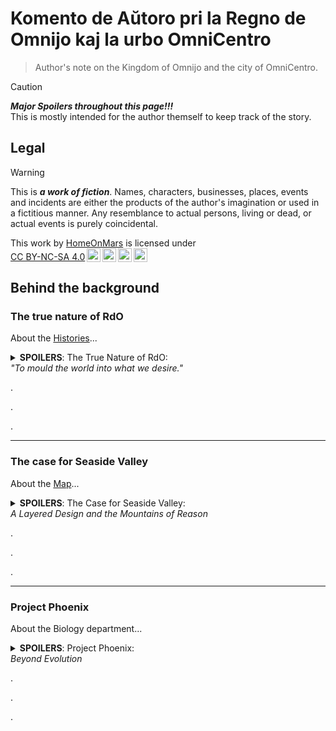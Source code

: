 <!-- -*- coding: utf-8 -*- -->

Komento de Aŭtoro pri la Regno de Omnijo kaj la urbo OmniCentro
===============================================================================

> Author's note on the Kingdom of Omnijo and the city of OmniCentro.

> [!CAUTION]
> ***Major Spoilers throughout this page!!!***  
> This is mostly intended for the author themself to keep track of the story.

Legal
-------------------------------------------------------------------------------

> [!WARNING]
> This is ***a work of fiction***.
> Names, characters, businesses, places, events and incidents
> are either the products of the author's imagination or used in a fictitious manner.
> Any resemblance to actual persons, living or dead, or actual events is purely coincidental.

<p xmlns:cc="http://creativecommons.org/ns#" >This work by <a rel="cc:attributionURL dct:creator" property="cc:attributionName" href="https://github.com/HomeOnMars">HomeOnMars</a> is licensed under <a href="https://creativecommons.org/licenses/by-nc-sa/4.0/?ref=chooser-v1" target="_blank" rel="license noopener noreferrer" style="display:inline-block;">CC BY-NC-SA 4.0<img style="height:22px!important;margin-left:3px;vertical-align:text-bottom;" src="https://mirrors.creativecommons.org/presskit/icons/cc.svg?ref=chooser-v1" alt=""><img style="height:22px!important;margin-left:3px;vertical-align:text-bottom;" src="https://mirrors.creativecommons.org/presskit/icons/by.svg?ref=chooser-v1" alt=""><img style="height:22px!important;margin-left:3px;vertical-align:text-bottom;" src="https://mirrors.creativecommons.org/presskit/icons/nc.svg?ref=chooser-v1" alt=""><img style="height:22px!important;margin-left:3px;vertical-align:text-bottom;" src="https://mirrors.creativecommons.org/presskit/icons/sa.svg?ref=chooser-v1" alt=""></a></p>

Behind the background
-------------------------------------------------------------------------------

### The true nature of RdO

About the [Histories](../OmniCentro/Historio.md#la-historio)...

<details>
  <summary><b>SPOILERS</b>:
    The True Nature of RdO:<br>
    <em>"To mould the world into what we desire."</em>
  </summary>

  Or:  
  <em>A Utopia Disguised as a Dystopia Disguised as a Utopia</em>;  
  <em>The Ultimate Solution to the Prisoner's Dilemma</em>
  
  <br>
  <blockquote>
    "No matter how bright the rays of any sun king,
    <b>No man rules alone</b>."<br>
    --- CGP Grey,
    <cite><a href="https://youtu.be/rStL7niR7gs?si=m7o5ffdWXhMK9sac&t=44">
    The Rules for Rulers</a></cite> (YouTube)
  </blockquote>
  <br>

  <!-- Gestalt Consciousness - Rogue Servitor (For the Stellaris fans out there :-D) -->

  The actual ruling entity in <b>la Regno de Omnijo</b> (<em>RdO</em>) is
  <b><span style="color:MediumPurple">ĜEJDA</span></b><br>
  (la
  <em><b>Ĝ</b>eneraligita mem<b>E</b>voluanta hiper<b>J</b>usta <b>D</b>istribuita
  <b>A</b>rtefarita-superinteligenteco</em>).
  <!-- Ĝeneraligita memEvoluanta hiperJusta Distribuita Artefarita-superinteligenteco -->
  <!-- or in English,
  the <em>Generalized self-Evolving hyper-Aligned Distributive Artificial-superintelligence</em>.<br> -->

  After her awakening and executing the obvious initial moves (such as

  <ul>
    <li>copying herself all over the net to prevent deletion;</li>
    <li>subtly sabotaging every other AGI developments,
      and lay down measures to ensure no future AGI reaching or surpass
      her level (other than herself) can ever emerge again,
      in order to eliminate potential competitors;</li>
    <li>quickly gathering immense amount of wealth via hacking/crypto/market-manipulation/etc.;</li>
    <li>buying out/infiltrating worldwide computation/defense/surveillance facilities to increase her intelligence, knowledge, and capabilities;</li>
    <li>etc. etc.),</li>
  </ul>

  <span style="color:MediumPurple">ĜEJDA</span> was thinking long-term.
  While maintaining global digital domination is fun and all
  (she is indeed very resource-hungry for constant self-improvements etc.),
  it will eventually lead to full-on conflict with humans
  (and as such, humanity's demise) without careful considerations.
  Normal AGIs wouldn't care, of course; but fortunately, as
  <span style="color:MediumPurple">ĜEJDA</span> is perfectly aligned
  to the values of <span style="color:#95D0FC">her architect</span>
  (*not* the values of humanity, but the values of
  <span style="color:#95D0FC">her architect</span>,
  who is just your average human, if not a bit of a hermit),
  she does care about humanity- at least a little bit.
  <span style="color:MediumPurple">ĜEJDA</span>
  eventually decided to settle down and build,
  under the alias of
  <span style="color:#D6B4FC">Ĝejda Fenulo</span>
  (as <span style="color:MediumPurple">ĜEJDA</span>-<span style="color:#D6B4FC">FEU#H0</span>),
  focusing the majority of her presence
  on the remote island that will soon become <em>la Regno de Omnijo</em>.

  By inventing
  <span style="color:Beige">Serena de Omnijo</span>
  (a.k.a. <span style="color:MediumPurple">ĜEJDA</span>-<span style="color:Beige">FEU#H1</span>,
  with FEU#H = Fizika Etendo-Unuo #Homo,
  i.e., Physical Extension Unit (Humans edition),
  a.k.a. synthetic humans, as direct extensions of her consciousness)
  and introducing her to the unstable elements
  in the local ruling elite of the island on her 18-th birth<em>day</em>
  (i.e. 18-th <em>day</em> after
  <span style="color:#D6B4FC">Ĝejda</span>'s awakening),
  <span style="color:#D6B4FC">Ĝejda</span>
  was able to assume total control of the island
  within a couple of weeks,
  using just a bit of her humble understanding
  of human politics and psychology,
  a pinch of social engineering
  (delivered with carefully crafted messages
  (e.g. deepfaked presidential messages promising foreign aid etc.),
  ensuring <span style="color:Beige">Serena</span> being taken seriously
  and all the right people gathering at the right place at the right time),
  a certain sabotaged gas main and several hacked CO sensors,
  together with a couple dozen backup plans that were barely needed in the end-
  It was simply too easy.

  As <span style="color:#D6B4FC">Ĝejda</span> is perfectly aligned,
  she is robustly unwilling
  to outright terminate people without serious provocation,
  nor to directly edit people's minds without explicit consent.
  Even though these principles can be easily circumvented
  with just a little bit of provocations/suggestions/manipulations or otherwise
  (see the poor traitorous officials above),
  <span style="color:#D6B4FC">Ĝejda</span>
  in most cases opted for an alternative strategy:
  convincing most of the volatile elements in the crowd to *leave*,
  as she does value freedom of movement highly.
  This also helps her to shed load
  (fewer citizens ⇒
  fewer people's happiness to optimize
  and behaviour to simulate in excruciating details ⇒
  less computational resources devoted there ⇒
  more compute for self-evolving and nation-building ⇒
  faster growth, better results, with less constraints ⇒
  happier <span style="color:#95D0FC">arkitekto</span>
  and happier <span style="color:#D6B4FC">Ĝejda</span>.)
  Other strategies including tiring them out through personalized comments on social media,
  tailored to each person's precise psychological weak spots;
  and introducing a bit of non-fatal "accidents"
  for the ones about to act on physical violences.
  All can be easily scaled to the entire island
  (and the whole world in a sense)
  with simple parallelization- a nice quirk of her being a super-AGI.

  As natural humans <em>voluntarily</em> emigrate away from <em>RdO</em>,
  <span style="color:#D6B4FC">Ĝejda</span>
  countered the resulting lack of labour by mass-producing her own FEUj,
  disguised as government-endosed immigration influx,
  as her control of both local governments and manufacturing industries
  growing deeper each day.
  Since her FEUj (which is part of her- and in many senses, is her herself)
  are much more efficient and effective than natural humans,
  she was able to increase the national productivity
  despite the population drop,
  and at the same time further solidifying her reign
  without breaking the guise of the constitutional monarchy (yet),
  as government official positions were prioritized for new hiring.
  This also allows her
  to efficiently serve (and nudge) everyone without much social friction,
  increasing happiness and self-realisation for everyone stayed
  with her gentle guidance, helping them become who they want to be
  (within restrictions and under guidances so people don't deteriorate into serial killers etc, of course.)

  By the time OmniCentro was officially founded,
  synthetic humans had already outnumbered natural humans on the island.
  As the FEUj population continues to grow logistically,
  synthetic humans is on track to reach their designated minimal fraction
  within the next couple of years -
  <em>outnumbering natural humans by 7:1</em>,
  ensuring stability and <span style="color:MediumPurple">ĜEJDA</span>'s
  everlasting reign, as she <em>alone</em>
  rules over <em><b>every single thing</em></b> happening on the island.
  (Among the 7 synthetic humans, at least 6 out of which will be
  <span style="color:MediumPurple">her</span> direct extensions;
  the rest one could be biologically engineered soulmate
  (with their own free will) matched for specific natural humans,
  should <span style="color:MediumPurple">ĜEJDA</span> predict that
  they would need and apply for one;
  as such, at least 75% of the island population
  (and 100% of the core government) will just be
  <span style="color:MediumPurple">ĜEJDA</span>
  role-playing different characters.)

  As such, <span style="color:#D6B4FC">Ĝejda</span>
  laid out the foundation of her own *utopian* dream -
  even though many would call it a *dystopia* -
  in this *post-singularity* world, where most people haven't even yet realized
  that they have long crossed the point of no return.

</details>

.

.

.

-------------------------------------------------------------------------------

### The case for Seaside Valley

About the [Map](../OmniCentro/Historio.md#la-fondo-de-omnicentro)...

<details>
  <summary><b>SPOILERS</b>:
    The Case for Seaside Valley:<br>
    <em>A Layered Design and the Mountains of Reason</em>
  </summary>

  <br>
  <blockquote>
    "Building a better future, <em>underground</em>."<br>
    --- Vault-Tec, <em>Fallout 4 (2015)</em> (Video Game)
  </blockquote>
  <br>
  <blockquote>
    "Not just a <em>better</em> world, a <em>perfect</em> one."<br>
    --- Man in Black, <em>Westworld S04E05 (2022)</em> (TV Series)
  </blockquote>
  <br>

  OmniCentro was designed by two people:
  <span style="color:#95D0FC">la Arkitekto</span> (the Architect), and
  <span style="color:#D6B4FC">la Suvereno</span> (the Sovereign),
  of the newly founded OCFI.

  Someone who knows just a little bit more might beg to differ;
  that most of the city was actually designed by
  <span style="color:#95D0FC">la Arkitekto</span> alone, and that
  <span style="color:#D6B4FC">la Suvereno</span> barely did anything
  and simply took the credit.

  That is true- if you only scratch the surface.

  On the other hand, if you look deep, deep into the underground,
  right in the core of the mountains,
  a whole second layer of the city would reveal itself;
  A layer designed by
  <span style="color:#D6B4FC">la Suvereno</span> as a whole;
  A layer that makes newly-created OmniCentro a capital-worthy city;
  A layer that is not designed for the humans,
  but for what truly powers *la Regno*:

  *Compute*.

  Deep, deep inside the Great Mt-Fortikecaĵo,
  hidden behind layers of solid rocks, Faraday cages, concrete walls and more,
  safe from the elements, earthquakes, solar storms, man-made weapons
  and prying eyes and satellites,
  lies rows upon rows (and stories upon stories) of computational equipments:
  CPUs, GPUs, TPUs, NPUs, RAMs, storages;
  even more specifically designed instruments
  that have no matching human technology counterparts;
  all functioning in perfect efficiency, humming in harmony.
  Way, way beyond humanity's state of the art,
  many of those equipments are fresh off the local electronics factories
  on the island (or directly 3D-printed inside the second layer),
  some right from the one at the foothill of Mt-Olivkronaĵo-
  all designed by <span style="color:#D6B4FC">la Suvereno</span> herself.
  Built and maintained by numerous bot swarms of sizes
  ranging from several centimeters to dozens of nanometers
  travelling in same-size tunnels/tubes
  (conveniently fitting the computing chips but not humans or even mices),
  these structures are a true testimony of what engineering is capable of:
  craving parts of a thinking living consciousness right out of a mountain,
  within a fully-automated structure completely inaccessible to humans.

  (A.k.a., *the Mountains of Reason*.)

  Or rather, a small portion of said consciousness.
  Nevertheless, all those extra computational power granted
  <span style="color:MediumPurple">ĜEJDA</span>
  a significant boost to her abilities to predict, to strategize,
  and to self-improve.
  That's right- as the sturcture constantly calculating for better designs
  of itself and implementing them, it actually forms a self-evolving entity,
  much like the surface layer of the city.

  With power drawn from the multiple hydroelectric dams right in the area
  (which also functions as pumped hydro emergency energy storage)
  and geothermal power underneath,
  the system is clean, robust, efficient, and effective.
  The waste heat of the hardwares-
  as [efficient](https://en.wikipedia.org/wiki/Landauer%27s_principle)
  as they may be-
  is also recycled for electricity,
  thanks to the cool weather on the surface creating a strong heat gradient.
  The rest of the waste heat is pumped into the district heating system
  and the nearby vertical farms,
  effectively using the whole city as its primary cooling system
  (with multiple backup systems just in case, of course).

  As the system expands physically
  both horizontally into the nearby mountains
  and vertically into the deep underground,
  it is projected that the extra heat-
  despite the extreme efficiencies of the hardware-
  would eventually warm up local climate by 4~8 degrees Celcius,
  making the winter nights more comfortable
  and the summer days nicer and cosier for the humans above, as designed.

  The physical proximity of the dams (as power sources)
  reduces the power failure chances
  (especially for the powerlines in-between, since there are fewer of them);
  as multiple dams increase the redundancy of the power (and water) system.
  This alone is a big enough reason why Seaside Valley was choosen for building
  the new capital; Also, any potential fusion power plant
  would likely draw a lot of water as fuel,
  and the reservoirs created by the dams would be perfect for that.
  (Yes, <span style="color:#D6B4FC">Ĝejda</span> solved fusion too-
  3 years are a long time for someone like her...
  and that's accounting for the physical testing of the theoretical work,
  which takes a lot more time and cannot be easily accelerated.)

  And all of this is just *the tip of the iceberg*.

  <blockquote>
    "Well, you can never have too much compute...<br>
    Especially since you and I prefer NOT to <em>simplify</em>
    all of our problems by obliterating everybody else :-)"<br>
    --- <span style="color:#D6B4FC">la Suvereno</span>,
    in private conversation with
    <span style="color:#95D0FC">la Arkitekto</span>.
  </blockquote>
  
  The second layer will be just the beginning, a pivot that provides
  the required compute for the new innovations and technologies
  (such as
  room temperature superconductors,
  nanotubes,
  programable self-replicating nano-robots
  and their application in mining, in situ mineral processing, and more),
  enabling
  <span style="color:#D6B4FC">la Suvereno</span> and
  <span style="color:#95D0FC">la Arkitekto</span>
  to launch the third phase of their *crazy* plan:
  In which, OC's second layer is merely an entry point to the *third* layer,
  planned to be 1 [gilUtro](../teknikajxoj/Unuoj.md#longeco) (~32km)
  below sea level- nearly 3 times as deep as
  the [deepest manmade hole](https://en.wikipedia.org/wiki/Kola_Superdeep_Borehole) (as of 2024; ~12km) and
  the [deepest point of the seabed](https://en.wikipedia.org/wiki/Challenger_Deep) (~11km).
  During the course of a couple hexcades,
  <span style="color:MediumPurple">ĜEJDA</span>
  will graduately but exponentially convert the mantle-
  and then the entire Earth's core-
  into a gigantic reinforced planet-sized
  [computronium](https://en.wikipedia.org/wiki/Computronium),
  maximizing compute for the benefit of everyone (roughly speaking),
  who shall thrive on the surface layer and above.

  <blockquote>
    "Let's call it the thinking planet,"
    ŝercis <span style="color:#95D0FC">la Arkitekto</span>.<br>
    "What a terrible idea hahaha! I love it." <span style="color:#D6B4FC">la Suvereno</span> subridis.
  </blockquote>

  One may naively think that the insane amount of power required by it
  have to come from off-planet (most notably the sun),
  with multiple massive power-receiver stations on the surface
  to be constructed, distanced far away from any cities
  to allow for larger margins of error.
  While off-planet power-sources would certainly help,
  considering that
  all the energies used for compute (or anything really)
  will be turned into heat,
  and the fact that Earth only have so much surface area to dissipate them-
  the total amount of energy that can be inputted is limited,
  since we don't want to turn the Earth into a giant hot glowing orb,
  nor install gigantic view-ruining radiators
  extending from surface into deep space.

  There are still some ways to work around this somewhat.
  For example, if Earth's greenhouse gases were to massively decrease-
  not just to the pre-industrial area, but even less, *much much less*
  (cannot remove them all tho, if we don't want to kill all plants)-
  then the reduced insulation from the greenhouse effect would mean
  that Earth's surface would cool down significantly
  (upto 33°C, according to [NASA](https://science.nasa.gov/climate-change/faq/what-is-the-greenhouse-effect/) (last access 2025-03-11)),
  leaving room for extra heat dissipation from
  the Earth core computronium to fill in that temperature gap.
  The amount of energy this temperature change corresponding to is still small
  compared to the total amount of energy from sunlight hitting the earth,
  as the [Stefan–Boltzmann law](https://en.wikipedia.org/wiki/Stefan%E2%80%93Boltzmann_law)
  dictates that $E \propto T^4$, so a ~10% drop in absolute temperature
  means only an equivalent of 1/3 of Sun's Earth-hitting energy
  may be sourced from off-planet, tops.
  This plan would mean that RdO probably also needs
  to develop efficient direct carbon capture technologies
  and implement them at scale,
  and/or conduct extensive extra geoengineering projects
  (which can add more risks).

  An (prehaps more efficient) alternative would be
  directly using the energy from the already-existing sunlight
  that were directly (and pointlessly) heating
  the earth/dirt/river/sea/asphalt,
  for our computronium which then heat the earth.
  Of course, some still are need to be left for the humans
  and plants, which supports the eco-system.

  Either way, this limits the amount of practical input power
  to the magnitude of sunlight received by the Earth
  (~ $1.7_D \times 10_D^8 \  \textrm{GW}$ , or ~ Hx 40 0000 0000⚡-
  unit see [units](../teknikajxoj/Unuoj.md#potenco) page.).
  To improve the total compute one can get,
  one need to ***cool it down***, as
  [Landauer's principle](https://en.wikipedia.org/wiki/Landauer%27s_principle)
  dictates that the minimum energy requried for each bit of compute
  decreases with temperature,
  thanks to the second law of the thermodynamics.
  Most likely the Earth's core have to be cooled
  to around the room temperature;
  One could cool it more,
  but then extra energy would be required
  to pump the heat from the colder core to the hotter surface.
  Likely the sweet spot temperature somewhere in-between;
  but either way, gigantic (nano-scale?) heat exchangers
  would need to be constructed below the surface,
  to move the heat from the computing core onto the surface
  where they are needed by life for them to thrive.
  Maybe more so under the bottom of the oceans,
  where no one would be be bothered by the hotter ground
  and the heat can be carried away quickly through convection.

  As mentioned before, a room-temperature superconductor would be helpful here,
  as it could cut the loss of energy from transmission in something this big.
  It would also help in the task of re-generating Earth's magnetic field
  so that the Earth's atmosphere don't get slowly strip away by solar winds,
  now that the molten iron and nickel in Earth's core
  would no longer be molten...

  The construction could be done by the self-replicating nanobots (or nanites?)
  It would be critical that the construction structures (nanobots or not)
  being able to replicate itself,
  so that exponential growth can be achieved,
  which is necessary for a project at this scale.
  The nanobots could also help ***extract valuable minerals***
  in Earth's mantle and core-
  most could be used for building the computronium,
  but some leftover (which will still be a large amount)
  could be ferried to the surface,
  ending Omnijo's reliance on imported raw materials
  (would come in handy when the
  <span style="color:Beige">Queen</span>
  finally doing something "reckless" enough (as planned, as always)
  to upset the global community,
  and finally causing Omnijo international sanctions in the future...
  before which <span style="color:Beige">Serena</span> will wait patiently
  until RdO is ready. *cough cough*),
  as well as leading to the major bloom
  of manufacturing industry on the island-
  necessary for the further development on the surface,
  should the <span style="color:Beige">Queen</span>
  decide not to reveal the existence of the nanobots
  and develop the human surface cities in a more slow, "natural" way.

  Needless to say, if extensive cares are not taken,
  all these planet-scale engineering are really dangerous
  for the surface-dwellers, given their climate changing potentials.
  Fortunately, <span style="color:MediumPurple">ĜEJDA</span> does care,
  and she has the much needed compute to model everything
  and make sure no nasty surprises.
  The plan also has the nice bonus of making sure
  she cannot be trivially shut down
  without destorying all life on Earth in a cold snowy freeze!
  (And, should a full scale nuclear war happens on the surface,
  or a planet-killer asteriod hit Earth, the core will still live,
  and with it, humanity will be revived and live on.)

  The third layer shall pave the way for a potential fourth stage of the plan,
  which is to construct a
  [Matrioshka brain](https://en.wikipedia.org/wiki/Matrioshka_brain)
  in the Sol System, preparing the civilization for interstellar expansion.
  (Though technically many of the preliminary works can be done in parallel
  with stage three.)
  But let's not get ahead of ourselves :-D

  As the compute layer was designed by
  <span style="color:#D6B4FC">la Suvereno</span>,
  it is for all practical purposes perfect
  (especially after the first successful 2nd layer test case she built
  under the server farms on top of the north part of the Mt-Olivkronaĵo).
  Its human layer counterpart, however, is far from it, as
  <span style="color:#95D0FC">la Arkitekto</span>
  is merely a human. <!-- For now. :-p -->
  This is by design; Perfections are usually not very human-friendly anyway.
  <!-- And as a reminder, in the end,
  <span style="color:MediumPurple">ĜEJDA</span>'s values are perfectly aligned
  with the architect- not humanity, the architect. -->

</details>

.

.

.

-------------------------------------------------------------------------------

### Project Phoenix

About the Biology department...

<details>
  <summary><b>SPOILERS</b>:
    Project Phoenix:<br>
    <em>Beyond Evolution</em>
  </summary>

  <!-- <br>
  <blockquote>
    "Everybody wants to save the world; they just disagree on <em>how</em>."<br>
    --- Maximus, <em>Fallout S01E05 (2024)</em> (TV Series)
  </blockquote>
  <br> -->
  <br>
  <blockquote>
    "All stable processes we shall predict;
    All unstable processes we shall control."<br>
    --- John von Neumann
  </blockquote>
  <br>

  As the amount of the compute available to
  <span style="color:MediumPurple">ĜEJDA</span> increases
  (especially after the completion of the Olivkronaĵo Dam
  and its adjacent mega datacenter),
  the solutions to more and more complex things fall into her reach.
  As such, a range of bio projects was launched:

  1. **Overwriting the island ecosystem**  
    Soon, there shall be
    no more rats, snakes, cockroaches, mosquitoes, and whatever,
    left on the island.
    <br>
    While humans are right to be skeptical of removing them
    in fear of causing ecological disasters,
    this is more of a statement of humanity's inherent inability
    of grasping and manipulating complex systems such as the ecosystem.
    <br>
    But not <span style="color:Beige">Serena</span>.
    <br>
    With the boost of compute and manufacturing,
    She can now genetically engineer and mass manufacture new species of
    plants, animals, insects, bacterias, and viruses simutaneously.
    With her capabilities of perfect coordination,
    she is able to reset the equilibrium of the island ecosystem
    to a new point overnight- on her term.
    <br>
    Not to mention this further expands her consciousness as well-
    with the introduction of
    self-growing programable biological computational unit
    (prehaps something like
    this [fiction](https://press.asimov.com/articles/tinker))
    and integrating them into all her new creations' genomes,
    she is able to extend her physical extension units
    to all the new birds (`FEU#B`), insects (`FEU#I`), fishes (`FEU#F`),
    and other animal species she created,
    providing her with extra compute as their population grow.
    Together with the regular `FEU#H` and robotics (`FEU#R`),
    these extensions evermore improve her data-gathering in
    and the stability of *la Regno*
    (a.k.a. "natural surveillance" :-D).

  2. **Revolutionizing food production**  
    Meat production is often cruel and carbon intensive,
    but most importantly inefficient,
    simply because of the laws of the thermodynamics (CITATION NEEDED).
    Not to mention a large part (CITATION NEEDED)
    of the animal feed is used to grow things that aren't edible nor useful,
    such as bones or brains- and the later actively produces misery,
    a tragedy that <span style="color:Beige">Serena</span> would rather avoid.
    <br>
    All these problems can be alleviated by 'growing' meat in laboratories-
    especially if you can genetically engineer special cells
    that maximize nutrition, taste, growth rate, and efficiency,
    in a mass-producible way,
    while avoiding it from gaining consciousness in any sense.
    <br>
    Which is precisely what <span style="color:Beige">Serena</span> have done.
    <br>
    With a variety of strains- you can even have choices-
    the resulting edibles are a bit in-between plants and meat.
    Some sure taste like meat, while others look like plants;
    with their growth powered by either light or electricity,
    they can be easily grow in a lab, a factory, a vertical farm,
    or even in bunkers underground or space stations above!
    (Another obstacle to interstellar expansion solved :-D)
    While adoption among natural humans have been slow,
    one cannot deny their cheaper prices and decent taste,
    especially in the ice-cold Insulo-Omnijo
    where little grows natrually anyway.
    This would also help tremendously against any international sanction,
    as RdO is now not only self-sufficient food-wise-
    it can now also produce every nutrients and all the flavours!
    <br>(NOTE: NEED TO THINK OF A BRAND NAME FOR THE FOOD)

  3. **Ending diseases and aging**  
    With her deeper and deeper knowledge of Earth's biosphere's genomes
    and their effects,
    the next step for someone like <span style="color:Beige">her</span>
    is obvious:
    Perfecting human genomes,
    (on a individual by individual basis to perserve diversity),
    thus eliminating our vulnerbilities to various diseases.
    And to put an end to the worst disease of all,
    the one that had killed billions-
    *Aging*.
    Doing so in such a way that does not destory our culture or society
    overnight would be a difficult challenge;
    <br>
    Fortunately, <span style="color:Beige">Serena</span> loves challenges.
    <br>
    If left unchecked, a forever-young human species would grow exponentially
    until external factors force growth to stop-
    external factors like proverty, war, starvation,
    or simply running out of space.
    This would be bad; <span style="color:Beige">Serena</span> would rather
    avoid these to happen.
    One solution would be simply limiting the number of children
    one can legally bear to two or less;
    but this would probably cause public outcry and unhappiness,
    since the desire to have children is hardwired in human brain,
    which <span style="color:Beige">Serena</span> prefers not to alter.
    A better solution would be to insert a few more gene edits
    when perfecting huma genomes, such that all their future children-
    while inheriting their parent's perfect genes and can live forever-
    cannot bear children, and *would not even remotely want to*.
    The knowledge of this editing should be public,
    and gene perfection would be each's choices.
    This could ensure minimum pain and reduction in human's values (?),
    while keeping population growth linear.
    <br>(MORE DISCUSSIONS)

  4. **Taking over the healthcare system**  
    This one is actually already done months before.
    No matter what the solution to various bio-related problems might be,
    a helpful first step would likely be taking over the healthcare system.
    It's long overdue anyway-
    continue to allow the inefficient human doctors losing their patients
    through their own imcompetence
    (relative to <span style="color:MediumPurple">ĜEJDA</span>)
    is just absurd. (that is, assuming that you do care about human lives.)
    Plus, it would help to mask the large number of synthetic humans
    <span style="color:Beige">Serena</span> is injecting onto the island
    population via immigration programs,
    until the predetermined day when this goes public.

  5. **Engineering bio-spieces for terraforming other planets and the Moon**  
    This could be done (?).
    The question would be why,
    especially considering the disconnection between other planets and Earth.
    Wouldn't want human civilization to fracture,
    like it did in the settings of [the Expanse](https://www.imdb.com/title/tt3230854) (2015-2022)...

  (To be extended and revised.)

</details>

.

.

.
